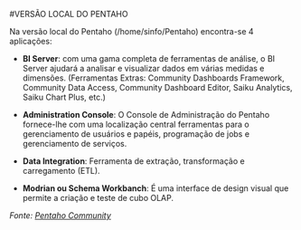 #VERSÃO LOCAL DO PENTAHO


Na versão local do Pentaho (/home/sinfo/Pentaho) encontra-se 4 aplicações:

- **BI Server**: com uma gama completa de ferramentas de análise, o BI Server ajudará a analisar e visualizar dados em várias medidas e dimensões. (Ferramentas Extras: Community Dashboards Framework, Community Data Access, Community Dashboard Editor, Saiku Analytics, Saiku Chart Plus, etc.)

- **Administration Console**: O Console de Administração do Pentaho fornece-lhe com uma localização central ferramentas para o gerenciamento de usuários e papéis, programação de jobs e gerenciamento de serviços.

- **Data Integration**: Ferramenta de extração, transformação e carregamento (ETL).

- **Modrian ou Schema Workbanch**: É uma interface de design visual que permite a criação e teste de cubo OLAP.

*Fonte: [Pentaho Community](http://community.pentaho.com/)*
